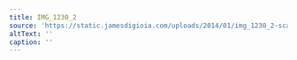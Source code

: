 ```yaml
---
title: IMG_1230_2
source: 'https://static.jamesdigioia.com/uploads/2014/01/img_1230_2-scaled.jpg'
altText: ''
caption: ''
---
```


